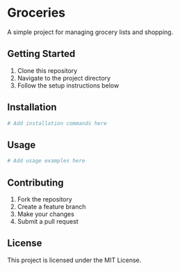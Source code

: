 # Groceries

A simple project for managing grocery lists and shopping.

## Getting Started

1. Clone this repository
2. Navigate to the project directory
3. Follow the setup instructions below

## Installation

```bash
# Add installation commands here
```

## Usage

```bash
# Add usage examples here
```

## Contributing

1. Fork the repository
2. Create a feature branch
3. Make your changes
4. Submit a pull request

## License

This project is licensed under the MIT License.
